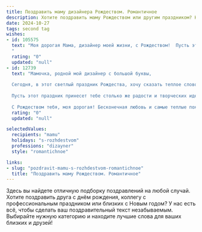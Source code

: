 ```yaml
---
title: Поздравить маму дизайнера Рождеством. Романтичное
description: Хотите поздравить маму Рождеством или другим праздником? Наш ИИ создаст незабываемое поздравление, а вы обязательно выделитесь среди других.  
date: 2024-10-27
tags: second tag
wishes:
- id: 105575
  text: "Моя дорогая Мама, дизайнер моей жизни, с Рождеством!  Пусть этот волшебный праздник наполнит твой дом светом и теплом, а сердце — безграничной любовью. Ты –  самое прекрасное творение, которое я знаю,  и твой талант создавать красоту вдохновляет меня каждый день.  Пусть все твои мечты сбудутся, а счастье будет ярким, как твои лучшие работы! Люблю тебя бесконечно!
  "
  rating: "0"
  updated: "null"
- id: 12739
  text: "Мамочка, родной мой дизайнер с большой буквы,
  
  Сегодня, в этот светлый праздник Рождества, хочу сказать теплое слово, наполненное любовью и благодарностью. Ты – моя опора, мой источник вдохновения и красоты. Твои руки творят чудеса, превращая обыденное в шедевры.
  
  Пусть этот праздник принесет тебе столько же радости и творческих идей, сколько ты даришь другим. Пусть каждый новый день будет наполнен яркими красками и прекрасными моментами.
  
  С Рождеством тебя, моя дорогая! Бесконечная любовь и самые теплые пожелания."
  rating: "0"
  updated: "null"

selectedValues:
  recipients: "mamu"
  holidays: "s-rozhdestvom"
  professions: "dizayner"
  style: "romantichnoe"

links:
- slug: "pozdravit-mamu-s-rozhdestvom-romantichnoe"
  title: "Поздравить маму Рождеством. Романтичное"
---
```


Здесь вы найдете отличную подборку поздравлений на любой случай.
Хотите поздравить друга с днём рождения, коллегу с профессиональным праздником или близких с Новым годом? У нас есть всё, чтобы сделать ваш поздравительный текст незабываемым. Выбирайте нужную категорию и находите лучшие слова для ваших близких и друзей!
